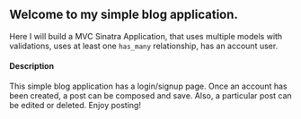 ## Welcome to my simple blog application.

Here I will build a MVC Sinatra Application, that uses multiple models with validations, uses at least one `has_many` relationship, has an account user.

#### Description

This simple blog application has a login/signup page. Once an account has been created, a post can be composed and save. Also, a particular post can be edited or deleted. Enjoy posting!
